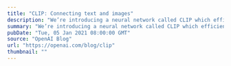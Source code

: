 ```yaml
---
title: "CLIP: Connecting text and images"
description: "We’re introducing a neural network called CLIP which efficiently learns visual concepts from natural language supervision. CLIP can be applied to any visual classification benchmark by simply providing the names of the visual categories to be recognized, similar to the “zero-shot” capabilities of GPT-2 and GPT-3."
summary: "We’re introducing a neural network called CLIP which efficiently learns visual concepts from natural language supervision. CLIP can be applied to any visual classification benchmark by simply providing the names of the visual categories to be recognized, similar to the “zero-shot” capabilities of GPT-2 and GPT-3."
pubDate: "Tue, 05 Jan 2021 08:00:00 GMT"
source: "OpenAI Blog"
url: "https://openai.com/blog/clip"
thumbnail: ""
---
```


